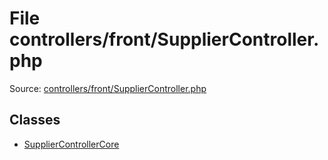 File controllers/front/SupplierController.php
=========

Source: [controllers/front/SupplierController.php](https://github.com/PrestaShop/PrestaShop/blob/1.5.0.3/controllers/front/SupplierController.php)


Classes
-------

* [SupplierControllerCore](class.SupplierControllerCore.md)


